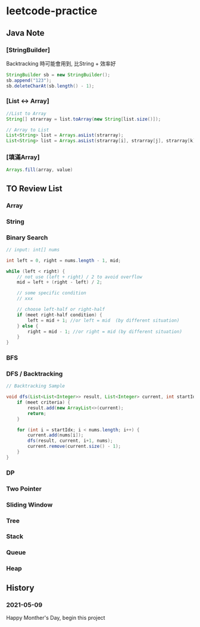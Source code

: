 # leetcode-practice

## Java Note
### [StringBuilder]
Backtracking 時可能會用到, 比String + 效率好
```java
StringBuilder sb = new StringBuilder();
sb.append("123");
sb.deleteCharAt(sb.length() - 1);
```
### [List <-> Array]
```java
//List to Array
String[] strarray = list.toArray(new String[list.size()]);

// Array to List
List<String> list = Arrays.asList(strarray);
List<String> list = Arrays.asList(strarray[i], strarray[j], strarray[k]);
```

### [填滿Array]
```java
Arrays.fill(array, value)
```

## TO Review List
### Array
### String
### Binary Search
```java
// input: int[] nums

int left = 0, right = nums.length - 1, mid;

while (left < right) {
    // not use (left + right) / 2 to avoid overflow
    mid = left + (right - left) / 2;

    // some specific condition
    // xxx

    // choose left-half or right-half
    if (meet right-half condition) {
        left = mid + 1; //or left = mid  (by different situation)
    } else {
        right = mid - 1; //or right = mid (by different situation)
    }
}
```
### BFS
### DFS / Backtracking
```java 
// Backtracking Sample

void dfs(List<List<Integer>> result, List<Integer> current, int startIdx, int[] nums) {
    if (meet criteria) {
        result.add(new ArrayList<>(current);
        return;
    }

    for (int i = startIdx; i < nums.length; i++) {
        current.add(nums[i]);
        dfs(result, current, i+1, nums);
        current.remove(current.size() - 1);
    }
}
```
### DP
### Two Pointer
### Sliding Window
### Tree
### Stack
### Queue
### Heap

## History
### 2021-05-09
Happy Monther's Day, begin this project
